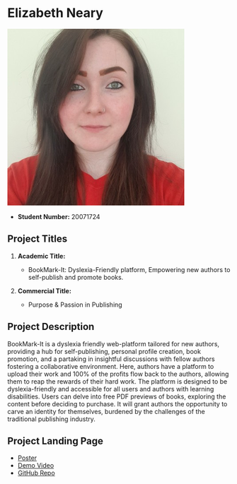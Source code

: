 
# Elizabeth Neary

![Elizabeth Neary](\images\self.jpg)

- **Student Number:** 20071724

## Project Titles

1. **Academic Title:**
   - BookMark-It: Dyslexia-Friendly platform, Empowering new authors to self-publish and promote books.

2. **Commercial Title:**
   - Purpose & Passion in Publishing


## Project Description

BookMark-It is a dyslexia friendly web-platform tailored for new authors, providing a hub for self-publishing, personal profile creation, book promotion, and a partaking in insightful discussions with fellow authors fostering a collaborative environment. Here, authors have a platform to upload their work and 100% of the profits flow back to the authors, allowing them to reap the rewards of their hard work. The platform is designed to be dyslexia-friendly and accessible for all users and authors with learning disabilities. Users can delve into free PDF previews of books, exploring the content before deciding to purchase. It will grant authors the opportunity to carve an identity for themselves, burdened by the challenges of the traditional publishing industry. 

## Project Landing Page

- [Poster](link-to-poster)
- [Demo Video](link-to-demo-video)
- [GitHub Repo](https://github.com/lizNe/bookmark-it)




